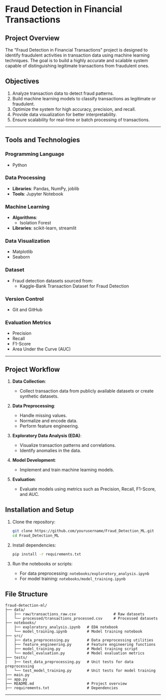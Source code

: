 # Fraud Detection in Financial Transactions

## Project Overview

The "Fraud Detection in Financial Transactions" project is designed to identify fraudulent activities in transaction data using machine learning techniques. The goal is to build a highly accurate and scalable system capable of distinguishing legitimate transactions from fraudulent ones.

## Objectives

1. Analyze transaction data to detect fraud patterns.
2. Build machine learning models to classify transactions as legitimate or fraudulent.
3. Optimize the system for high accuracy, precision, and recall.
4. Provide data visualization for better interpretability.
5. Ensure scalability for real-time or batch processing of transactions.

---

## Tools and Technologies

### Programming Language
- Python

### Data Processing
- **Libraries**: Pandas, NumPy, joblib
- **Tools**: Jupyter Notebook

### Machine Learning
- **Algorithms**:
  - Isolation Forest 
- **Libraries**: scikit-learn, streamlit

### Data Visualization
- Matplotlib
- Seaborn

### Dataset
- Fraud detection datasets sourced from:
  - Kaggle-Bank Transaction Dataset for Fraud Detection

### Version Control
- Git and GitHub

### Evaluation Metrics
- Precision
- Recall
- F1-Score
- Area Under the Curve (AUC)

---

## Project Workflow

1. **Data Collection**:
   - Collect transaction data from publicly available datasets or create synthetic datasets.

2. **Data Preprocessing**:
   - Handle missing values.
   - Normalize and encode data.
   - Perform feature engineering.

3. **Exploratory Data Analysis (EDA)**:
   - Visualize transaction patterns and correlations.
   - Identify anomalies in the data.

4. **Model Development**:
   - Implement and train machine learning models.

5. **Evaluation**:
   - Evaluate models using metrics such as Precision, Recall, F1-Score, and AUC.


## Installation and Setup

1. Clone the repository:
   ```bash
   git clone https://github.com/yourusername/Fraud_Detection_ML.git
   cd Fraud_Detection_ML
   ```

2. Install dependencies:
   ```bash
   pip install -r requirements.txt
   ```

3. Run the notebooks or scripts:
   - For data preprocessing: `notebooks/exploratory_analysis.ipynb`
   - For model training: `notebooks/model_training.ipynb`

## File Structure

```
fraud-detection-ml/
├── data/
│   ├── raw/transactions_raw.csv                 # Raw datasets
│   └── processed/transactions_processed.csv     # Processed datasets
├── notebooks/
│   ├── exploratory_analysis.ipynb   # EDA notebook
│   └── model_training.ipynb         # Model training notebook
├── src/
│   ├── data_preprocessing.py        # Data preprocessing utilities
│   ├── feature_engineering.py       # Feature engineering functions
│   ├── model_training.py            # Model training script
│   └── model_evaluation.py          # Model evaluation metrics
├── tests/
│   ├── test_data_preprocessing.py   # Unit tests for data preprocessing
│   └── test_model_training.py       # Unit tests for model training
├── main.py
│── app.py
├── README.md                        # Project overview
├── requirements.txt                 # Dependencies
```

---



